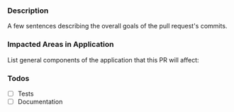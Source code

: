 ### Description
A few sentences describing the overall goals of the pull request's commits.

### Impacted Areas in Application
List general components of the application that this PR will affect:

### Todos
- [ ] Tests
- [ ] Documentation
